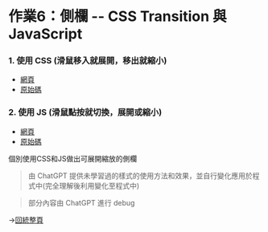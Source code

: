 # 作業6：側欄 -- CSS Transition 與 JavaScript

### 1. 使用 CSS (滑鼠移入就展開，移出就縮小)
- [網頁](https://peterwang0329.github.io/wp/hw6/CSS/%E5%81%B4%E6%AC%84.html)
- [原始碼](https://github.com/peterwang0329/wp/tree/master/hw6/CSS)

### 2. 使用 JS (滑鼠點按就切換，展開或縮小)
- [網頁](https://peterwang0329.github.io/wp/hw6/JS/%E5%81%B4%E6%AC%84.html) 
- [原始碼](https://github.com/peterwang0329/wp/tree/master/hw6/JS)

個別使用CSS和JS做出可展開縮放的側欄

>由 ChatGPT 提供未學習過的樣式的使用方法和效果，並自行變化應用於程式中(完全理解後利用變化至程式中)

>部分內容由 ChatGPT 進行 debug


→[回統整頁](https://peterwang0329.github.io/wp/index.html)